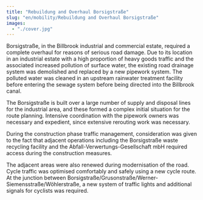 ```yaml
---
title: "Rebuildung and Overhaul Borsigstraße"
slug: "en/mobility/Rebuildung and Overhaul Borsigstraße"
images:
  - "./cover.jpg"
---
```


Borsigstraße, in the Billbrook industrial and commercial estate,
required a complete overhaul for reasons of serious road damage. Due to
its location in an industrial estate with a high proportion of heavy
goods traffic and the associated increased pollution of surface water,
the existing road drainage system was demolished and replaced by a new
pipework system. The polluted water was cleaned in an upstream rainwater
treatment facility before entering the sewage system before being
directed into the Billbrook canal.

The Borsigstraße is built over a large number of supply and disposal
lines for the industrial area, and these formed a complex initial
situation for the route planning. Intensive coordination with the
pipework owners was necessary and expedient, since extensive rerouting
work was necessary.

During the construction phase traffic management, consideration was
given to the fact that adjacent operations including the Borsigstraße
waste recycling facility and the Abfall-Verwertungs-Gesellschaft mbH
required access during the construction measures.

The adjacent areas were also renewed during modernisation of the
road. Cycle traffic was optimised comfortably and safely using a new
cycle route. At the junction between
Borsigstraße/Grusonstraße/Werner-Siemensstraße/Wöhlerstraße, a new
system of traffic lights and additional signals for cyclists was
required.
